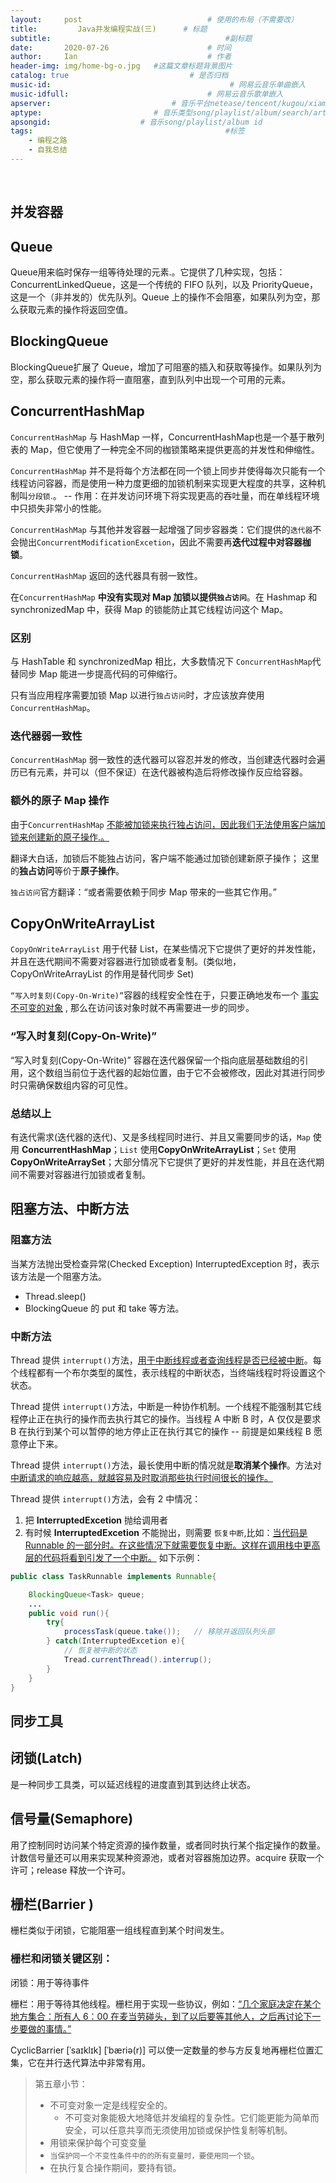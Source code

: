 ```yaml
---
layout:     post             				# 使用的布局（不需要改）
title:         Java并发编程实战(三)      # 标题 
subtitle:    					  				#副标题
date:       2020-07-26  					# 时间
author:     Ian                  			# 作者
header-img: img/home-bg-o.jpg 	#这篇文章标题背景图片
catalog: true                        	# 是否归档
music-id:                                        # 网易云音乐单曲嵌入
music-idfull:                               # 网易云音乐歌单嵌入
apserver:                           # 音乐平台netease/tencent/kugou/xiami/baidu
aptype:     	           		# 音乐类型song/playlist/album/search/artist
apsongid:                    # 音乐song/playlist/album id
tags:                              	           	#标签
    - 编程之路
    - 自我总结
---
```


&nbsp;
&nbsp;

## 并发容器

## Queue

Queue用来临时保存一组等待处理的元素.。它提供了几种实现，包括：ConcurrentLinkedQueue，这是一个传统的 FIFO 队列，以及 PriorityQueue，这是一个（非并发的）优先队列。Queue 上的操作不会阻塞，如果队列为空，那么获取元素的操作将返回空值。


## BlockingQueue

BlockingQueue扩展了 Queue，增加了可阻塞的插入和获取等操作。如果队列为空，那么获取元素的操作将一直阻塞，直到队列中出现一个可用的元素。

## ConcurrentHashMap

`ConcurrentHashMap` 与 HashMap 一样，ConcurrentHashMap也是一个基于散列表的 Map，但它使用了一种完全不同的枷锁策略来提供更高的并发性和伸缩性。

`ConcurrentHashMap` 并不是将每个方法都在同一个锁上同步并使得每次只能有一个线程访问容器，而是使用一种力度更细的加锁机制来实现更大程度的共享，这种机制叫`分段锁`.。 -- 作用：在并发访问环境下将实现更高的吞吐量，而在单线程环境中只损失非常小的性能。

`ConcurrentHashMap` 与其他并发容器一起增强了同步容器类：它们提供的`迭代器`不会抛出`ConcurrentModificationExcetion`，因此不需要再**迭代过程中对容器枷锁**。

`ConcurrentHashMap` 返回的迭代器具有弱一致性。

在`ConcurrentHashMap` **中没有实现对 Map 加锁以提供`独占访问`**。在 Hashmap 和 synchronizedMap 中，获得 Map 的锁能防止其它线程访问这个 Map。

### 区别

与 HashTable 和 synchronizedMap 相比，大多数情况下 `ConcurrentHashMap`代替同步 Map 能进一步提高代码的可伸缩行。

只有当应用程序需要加锁 Map 以进行`独占访问`时，才应该放弃使用`ConcurrentHashMap`。

### 迭代器弱一致性

`ConcurrentHashMap` 弱一致性的迭代器可以容忍并发的修改，当创建迭代器时会遍历已有元素，并可以（但不保证）在迭代器被构造后将修改操作反应给容器。

### 额外的原子 Map 操作

由于`ConcurrentHashMap`  <u>不能被加锁来执行独占访问，因此我们无法使用客户端加锁来创建新的原子操作.。</u>

翻译大白话，加锁后不能独占访问，客户端不能通过加锁创建新原子操作； 这里的**独占访问**等价于**原子操作**。

`独占访问`官方翻译：“或者需要依赖于同步 Map 带来的一些其它作用。”

## CopyOnWriteArrayList

`CopyOnWriteArrayList` 用于代替 List，在某些情况下它提供了更好的并发性能，并且在迭代期间不需要对容器进行加锁或者复制。(类似地，CopyOnWriteArrayList 的作用是替代同步 Set)


`“写入时复刻(Copy-On-Write)”`容器的线程安全性在于，只要正确地发布一个 [事实不可变的对象](http://uniquezhangqi.top/2018/06/17/%E7%BC%96%E7%A8%8B%E4%B9%8B%E8%B7%AF-%E8%87%AA%E6%88%91%E6%80%BB%E7%BB%93Java%E5%B9%B6%E5%8F%91%E7%BC%96%E7%A8%8B%E5%9F%BA%E7%A1%80%E7%AF%87-%E4%B8%80/)  , 那么在访问该对象时就不再需要进一步的同步。


### “写入时复刻(Copy-On-Write)”

“写入时复刻(Copy-On-Write)” 容器在迭代器保留一个指向底层基础数组的引用，这个数组当前位于迭代器的起始位置，由于它不会被修改，因此对其进行同步时只需确保数组内容的可见性。


### 总结以上
有迭代需求(迭代器的迭代)、又是多线程同时进行、并且又需要同步的话，`Map` 使用 **ConcurrentHashMap**；`List` 使用**CopyOnWriteArrayList**；`Set` 使用 **CopyOnWriteArraySet**；大部分情况下它提供了更好的并发性能，并且在迭代期间不需要对容器进行加锁或者复制。

## 阻塞方法、中断方法

### 阻塞方法

当某方法抛出受检查异常(Checked Exception) InterruptedException 时，表示该方法是一个阻塞方法。
- Thread.sleep()
- BlockingQueue 的 put 和 take 等方法。


### 中断方法

Thread 提供 `interrupt()`方法，<u>用于中断线程或者查询线程是否已经被中断</u>。每个线程都有一个布尔类型的属性，表示线程的中断状态，当终端线程时将设置这个状态。


Thread 提供 `interrupt()`方法，中断是一种协作机制。一个线程不能强制其它线程停止正在执行的操作而去执行其它的操作。当线程 A 中断 B 时，A 仅仅是要求 B 在执行到某个可以暂停的地方停止正在执行其它的操作 -- 前提是如果线程 B 愿意停止下来。


Thread 提供 `interrupt()`方法，最长使用中断的情况就是**取消某个操作**。方法对<u>中断请求的响应越高，就越容易及时取消那些执行时间很长的操作。</u>


Thread 提供 `interrupt()`方法，会有 2 中情况：
1. 把 **InterruptedExcetion** 抛给调用者
2. 有时候 **InterruptedExcetion** 不能抛出，则需要 `恢复中断`,比如：<u>当代码是 Runnable 的一部分时。在这些情况下就需要恢复中断。这样在调用栈中更高层的代码将看到引发了一个中断。</u> 如下示例：

``` java
public class TaskRunnable implements Runnable{

	BlockingQueue<Task> queue;
	...
	public void run(){
		try{
			processTask(queue.take());   // 移除并返回队列头部
		} catch(InterruptedExcetion e){
			// 恢复被中断的状态
			Tread.currentThread().interrup();
		}
	}
}
```

## 同步工具

## 闭锁(Latch)

是一种同步工具类，可以延迟线程的进度直到其到达终止状态。


## 信号量(Semaphore)

用了控制同时访问某个特定资源的操作数量，或者同时执行某个指定操作的数量。计数信号量还可以用来实现某种资源池，或者对容器施加边界。acquire 获取一个许可；release 释放一个许可。


## 栅栏(Barrier )

栅栏类似于闭锁，它能阻塞一组线程直到某个时间发生。

### 栅栏和闭锁关键区别：

闭锁：用于等待事件

栅栏：用于等待其他线程。栅栏用于实现一些协议，例如：<u>“几个家庭决定在某个地方集合：所有人 6：00 在麦当劳碰头，到了以后要等其他人，之后再讨论下一步要做的事情。”</u>

CyclicBarrier [ˈsaɪklɪk]   [ˈbæriə(r)] 可以使一定数量的参与方反复地再栅栏位置汇集，它在并行迭代算法中非常有用。


> 第五章小节：
>
>- 不可变对象一定是线程安全的。
>	- 不可变对象能极大地降低并发编程的复杂性。它们能更能为简单而安全，可以任意共享而无须使用加锁或保护性复制等机制。
>- 用锁来保护每个可变变量
>- `当保护同一个不变性条件中的的所有变量时，要使用同一个锁`。
>- 在执行复合操作期间，要持有锁。

